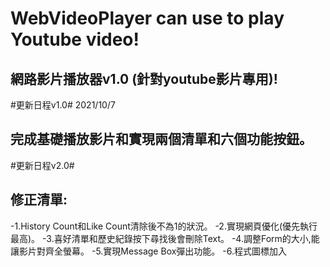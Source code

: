 # WebVideoPlayer can use to play Youtube video!
## 網路影片播放器v1.0 (針對youtube影片專用)!

#更新日程v1.0# 2021/10/7
## 完成基礎播放影片和實現兩個清單和六個功能按鈕。

#更新日程v2.0#
## 修正清單:
-1.History Count和Like Count清除後不為1的狀況。
-2.實現網頁優化(優先執行最高)。
-3.喜好清單和歷史紀錄按下尋找後會刪除Text。
-4.調整Form的大小,能讓影片對齊全螢幕。
-5.實現Message Box彈出功能。
-6.程式圖標加入

